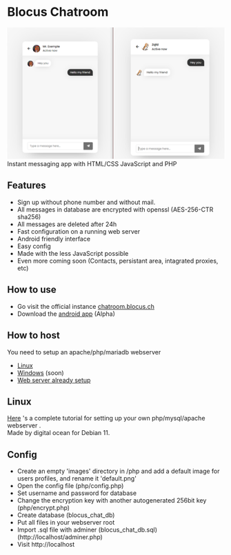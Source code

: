 # Blocus Chatroom

<div align='center'>
    <img src='preview.png'>
</div>
Instant messaging app with HTML/CSS JavaScript and PHP

## Features

- Sign up without phone number and without mail.
- All messages in database are encrypted with openssl (AES-256-CTR sha256)
- All messages are deleted after 24h
- Fast configuration on a running web server
- Android friendly interface
- Easy config
- Made with the less JavaScript possible 
- Even more coming soon (Contacts, persistant area, intagrated proxies, etc)


## How to use
- Go visit the official instance [chatroom.blocus.ch](https://chatroom.blocus.ch)
- Download the [android app](https://github.com/blocus-org/blocus-chatroom-android/tags) (Alpha)

## How to host

You need to setup an apache/php/mariadb webserver
- [Linux](#linux)
- [Windows](#windows) (soon)
- [Web server already setup](#config)


## <a name='linux'>Linux</a>

[Here](https://www.digitalocean.com/community/tutorials/how-to-install-linux-apache-mariadb-php-lamp-stack-on-debian-11) 's a complete tutorial for setting up your own php/mysql/apache webserver .<br> Made by digital ocean for Debian 11.



## <a name='config'> Config</a>
- Create an empty 'images' directory in /php and add a default image for users profiles, and rename it 'default.png'
- Open the config file (php/config.php)
- Set username and password for database
- Change the encryption key with another autogenerated 256bit key (php/encrypt.php)
- Create database (blocus_chat_db)
- Put all files in your webserver root
- Import .sql file with adminer  (blocus_chat_db.sql) (http://localhost/adminer.php)
- Visit http://localhost

